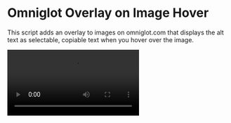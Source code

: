 # Omniglot Overlay on Image Hover

This script adds an overlay to images on omniglot.com that displays the alt text as selectable, copiable text when you hover over the image.

<video alt="Recording" src="https://github.com/user-attachments/assets/9b170984-f06d-48dc-addf-f4ed5372335e"></video>
